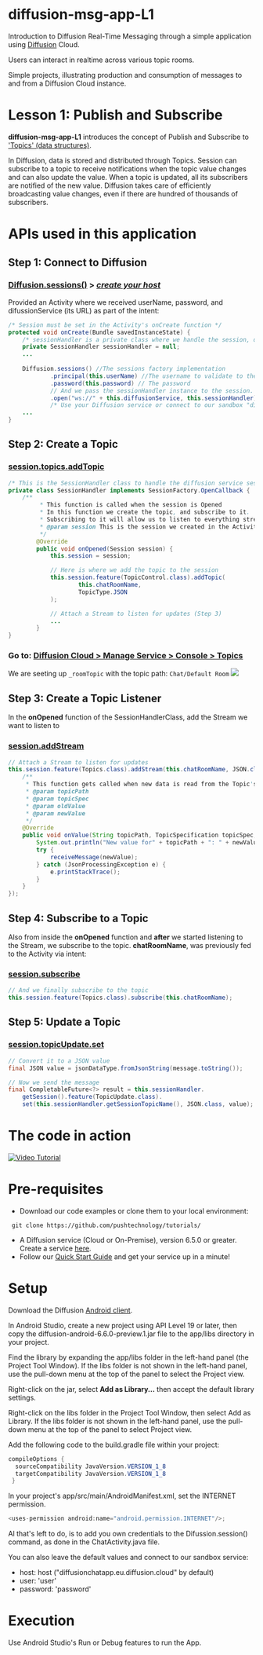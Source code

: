 # diffusion-msg-app-L1

Introduction to Diffusion Real-Time Messaging through a simple application using [Diffusion](https://www.pushtechnology.com/product-overview) Cloud.

Users can interact in realtime across various topic rooms.

Simple projects, illustrating production and consumption of messages to and from a Diffusion Cloud instance.

# Lesson 1: Publish and Subscribe

**diffusion-msg-app-L1** introduces the concept of Publish and Subscribe to ['Topics' (data structures)](https://docs.pushtechnology.com/docs/6.5.1/manual/html/introduction/overview/topics_data.html).

In Diffusion, data is stored and distributed through Topics. Session can subscribe to a topic to receive notifications when the topic value changes and can also update the value. When a topic is updated, all its subscribers are notified of the new value. Diffusion takes care of efficiently broadcasting value changes, even if there are hundred of thousands of subscribers.

# APIs used in this application

## **Step 1: Connect to Diffusion**
### [Diffusion.sessions()](https://docs.pushtechnology.com/docs/6.6.0-preview.1/android/com/pushtechnology/diffusion/client/session/SessionFactory.html) > [*create your host*](https://management.ad.diffusion.cloud/)
Provided an Activity where we received userName, password, and difussionService (its URL) as part of the intent:
```java
/* Session must be set in the Activity's onCreate function */
protected void onCreate(Bundle savedInstanceState) {
	/* sessionHandler is a private class where we handle the session, described in the NEXT STEP*/
    private SessionHandler sessionHandler = null;
	...
	
	Diffusion.sessions() //The sessions factory implementation
	        .principal(this.userName) //The username to validate to the service
	        .password(this.password) // The password
	        // And we pass the sessionHandler instance to the session.
	        .open("ws://" + this.diffusionService, this.sessionHandler); //This is the funtion that actually opens a connection to the server
	        /* Use your Diffusion service or connect to our sandbox "diffusionchatapp.eu.diffusion.cloud" */
    ...
}
```
## **Step 2: Create a Topic**
### [session.topics.addTopic](https://docs.pushtechnology.com/docs/6.6.0-preview.1/android/com/pushtechnology/diffusion/client/features/control/topics/TopicControl.html#addTopic-java.lang.String-com.pushtechnology.diffusion.client.topics.details.TopicType-)
```java
/* This is the SessionHandler class to handle the diffusion service session */
private class SessionHandler implements SessionFactory.OpenCallback {
	/**
         * This function is called when the session is Opened
         * In this function we create the topic, and subscribe to it.
         * Subscribing to it will allow us to listen to everything streamed into the Topic's channel
         * @param session This is the session we created in the Activity's constructor
         */
        @Override
        public void onOpened(Session session) {
        	this.session = session;

            // Here is where we add the topic to the session
            this.session.feature(TopicControl.class).addTopic(
                    this.chatRoomName,
                    TopicType.JSON
            );

            // Attach a Stream to listen for updates (Step 3)
            ...
        }
}
```
### Go to: [Diffusion Cloud > Manage Service > Console > Topics](https://management.ad.diffusion.cloud/#!/login)
We are seeting up `_roomTopic` with the topic path: `Chat/Default Room`
![](https://github.com/pushtechnology/tutorials/blob/master/messaging/diffusion-msg-app-L1/images/topics.png)

## **Step 3: Create a Topic Listener**
In the **onOpened** function of the SessionHandlerClass, add the Stream we want to listen to
### [session.addStream](https://docs.pushtechnology.com/docs/6.6.0-preview.1/android/com/pushtechnology/diffusion/client/features/Topics.html#addStream-java.lang.String-java.lang.Class-com.pushtechnology.diffusion.client.features.Topics.ValueStream-)
```java
// Attach a Stream to listen for updates
this.session.feature(Topics.class).addStream(this.chatRoomName, JSON.class, new Topics.ValueStream.Default<JSON>() {                
    /**
     * This function gets called when new data is read from the Topic's channel
     * @param topicPath
     * @param topicSpec
     * @param oldValue
     * @param newValue
     */
    @Override
    public void onValue(String topicPath, TopicSpecification topicSpec, JSON oldValue, JSON newValue) {
        System.out.println("New value for" + topicPath + ": " + newValue.toJsonString());
        try {
            receiveMessage(newValue);
        } catch (JsonProcessingException e) {
            e.printStackTrace();
        }
    }
});	
```
## **Step 4: Subscribe to a Topic**
Also from inside the **onOpened** function and **after** we started listening to the Stream, we subscribe to the topic. **chatRoomName**, was previously fed to the Activity via intent:
### [session.subscribe](https://docs.pushtechnology.com/docs/6.6.0-preview.1/android/com/pushtechnology/diffusion/client/features/control/topics/SubscriptionControl.html)
```java
// And we finally subscribe to the topic
this.session.feature(Topics.class).subscribe(this.chatRoomName);
```
## **Step 5: Update a Topic**
### [session.topicUpdate.set](https://docs.pushtechnology.com/docs/6.6.0-preview.1/android/com/pushtechnology/diffusion/client/features/TopicUpdate.html)
```java
// Convert it to a JSON value
final JSON value = jsonDataType.fromJsonString(message.toString());

// Now we send the message
final CompletableFuture<?> result = this.sessionHandler.
    getSession().feature(TopicUpdate.class).
    set(this.sessionHandler.getSessionTopicName(), JSON.class, value);
```
# The code in action
[![Video Tutorial](https://github.com/sebas-pushtechnology/diffusion-tutorials/blob/main/messaging/android/images/tutorial_l1.png)](https://youtu.be/tTx8q4oPx7E?t=336)

# Pre-requisites

*  Download our code examples or clone them to your local environment:
```
 git clone https://github.com/pushtechnology/tutorials/
```
* A Diffusion service (Cloud or On-Premise), version 6.5.0 or greater. Create a service [here](https://management.ad.diffusion.cloud/).
* Follow our [Quick Start Guide](https://docs.pushtechnology.com/quickstart/#diffusion-cloud-quick-start) and get your service up in a minute!

# Setup

Download the Diffusion [Android client](https://download.pushtechnology.com/clients/6.6.0-preview.1/android/diffusion-android-6.6.0-preview.1.jar).

In Android Studio, create a new project using API Level 19 or later, then copy the diffusion-android-6.6.0-preview.1.jar file to the app/libs directory in your project.

Find the library by expanding the app/libs folder in the left-hand panel (the Project Tool Window). If the libs folder is not shown in the left-hand panel, use the pull-down menu at the top of the panel to select the Project view.

Right-click on the jar, select **Add as Library...** then accept the default library settings.

Right-click on the libs folder in the Project Tool Window, then select Add as Library. If the libs folder is not shown in the left-hand panel, use the pull-down menu at the top of the panel to select Project view.

Add the following code to the build.gradle file within your project:

```java
compileOptions {
  sourceCompatibility JavaVersion.VERSION_1_8
  targetCompatibility JavaVersion.VERSION_1_8
 }
```

In your project's app/src/main/AndroidManifest.xml, set the INTERNET permission.

```java
<uses-permission android:name="android.permission.INTERNET"/>;
```

Al that's left to do, is to add you own credentials to the Difussion.session() command, as done in the ChatActivity.java file.

You can also leave the default values and connect to our sandbox service:
* host: host ("diffusionchatapp.eu.diffusion.cloud" by default)
* user: 'user'
* password: 'password'

# Execution

Use Android Studio's Run or Debug features to run the App.

